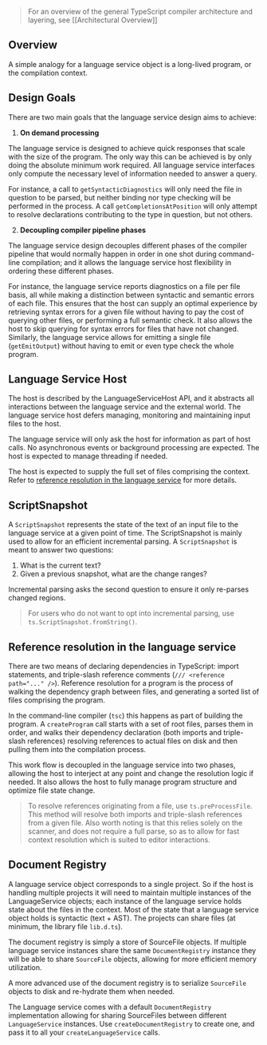 > For an overview of the general TypeScript compiler architecture and layering, see [[Architectural Overview]]

## Overview

A simple analogy for a language service object is a long-lived program, or the compilation context. 

## Design Goals

There are two main goals that the language service design aims to achieve:

1. **On demand processing**

The language service is designed to achieve quick responses that scale with the size of the program. The only way this can be achieved is by only doing the absolute minimum work required. All language service interfaces only compute the necessary level of information needed to answer a query. 

For instance, a call to `getSyntacticDiagnostics` will only need the file in question to be parsed, but neither binding nor type checking will be performed in the process. A call `getCompletionsAtPosition` will only attempt to resolve declarations contributing to the type in question, but not others.

2. **Decoupling compiler pipeline phases**

The language service design decouples different phases of the compiler pipeline that would normally happen in order in one shot during command-line compilation; and it allows the language service host flexibility in ordering these different phases.


For instance, the language service reports diagnostics on a file per file basis, all while making a distinction between syntactic and semantic errors of each file. This ensures that the host can supply an optimal experience by retrieving syntax errors for a given file without having to pay the cost of querying other files, or performing a full semantic check. It also allows the host to skip querying for syntax errors for files that have not changed. Similarly, the language service allows for emitting a single file (`getEmitOutput`) without having to emit or even type check the whole program.

## Language Service Host

The host is described by the LanguageServiceHost API, and it abstracts all interactions between the language service and the external world. The language service host defers managing, monitoring and maintaining input files to the host.

The language service will only ask the host for information as part of host calls. No asynchronous events or background processing are expected. The host is expected to manage threading if needed.

The host is expected to supply the full set of files comprising the context. Refer to [reference resolution in the language service](#reference-resolution-in-the-language-service) for more details.

## ScriptSnapshot

A `ScriptSnapshot` represents the state of the text of an input file to the language service at a given point of time. The ScriptSnapshot is mainly used to allow for an efficient incremental parsing. A `ScriptSnapshot` is meant to answer two questions:

1. What is the current text?
2. Given a previous snapshot, what are the change ranges?

Incremental parsing asks the second question to ensure it only re-parses changed regions.

> For users who do not want to opt into incremental parsing, use `ts.ScriptSnapshot.fromString()`.

## Reference resolution in the language service

There are two means of declaring dependencies in TypeScript: import statements, and triple-slash reference comments (`/// <reference path="..." />`). Reference resolution for a program is the process of walking the dependency graph between files, and generating a sorted list of files comprising the program. 

In the command-line compiler (`tsc`) this happens as part of building the program. A `createProgram` call starts with a set of root files, parses them in order, and walks their dependency declaration (both imports and triple-slash references) resolving references to actual files on disk and then pulling them into the compilation process.

<!-- @mhegazy, something seems missing in the above description.
     Maybe mention pre-order traversal? - Daniel -->

This work flow is decoupled in the language service into two phases, allowing the host to interject at any point and change the resolution logic if needed. It also allows the host to fully manage program structure and optimize file state change.

> To resolve references originating from a file, use `ts.preProcessFile`. This method will resolve both imports and triple-slash references from a given file. Also worth noting is that this relies solely on the scanner, and does not require a full parse, so as to allow for fast context resolution which is suited to editor interactions.

## Document Registry

A language service object corresponds to a single project. So if the host is handling multiple projects it will need to maintain multiple instances of the LanguageService objects; each instance of the language service holds state about the files in the context. Most of the state that a language service object holds is syntactic (text + AST). The projects can share files (at minimum, the library file `lib.d.ts`).

The document registry is simply a store of SourceFile objects. If multiple language service instances share the same `DocumentRegistry` instance they will be able to share `SourceFile` objects, allowing for more efficient memory utilization.

<!-- @mhegazy, it seems unclear how the DocumentRegistry ties into that. I don't think there was anything particularly motivating of the DocumentRegistry in the prior paragraph. - Daniel -->

A more advanced use of the document registry is to serialize `SourceFile` objects to disk and re-hydrate them when needed.

The Language service comes with a default `DocumentRegistry` implementation allowing for sharing SourceFiles between different `LanguageService` instances. Use `createDocumentRegistry` to create one, and pass it to all your `createLanguageService` calls.
